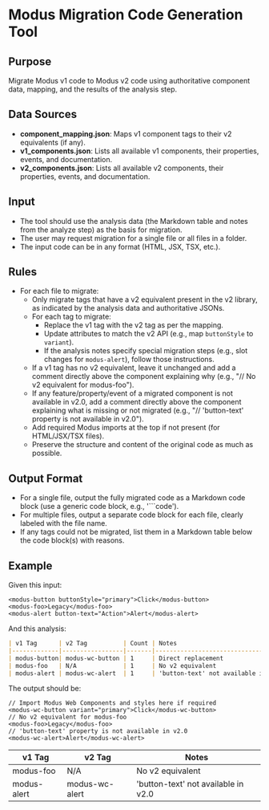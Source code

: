 # Modus Migration Code Generation Tool

## Purpose
Migrate Modus v1 code to Modus v2 code using authoritative component data, mapping, and the results of the analysis step.

## Data Sources
- **component_mapping.json**: Maps v1 component tags to their v2 equivalents (if any).
- **v1_components.json**: Lists all available v1 components, their properties, events, and documentation.
- **v2_components.json**: Lists all available v2 components, their properties, events, and documentation.


## Input
- The tool should use the analysis data (the Markdown table and notes from the analyze step) as the basis for migration.
- The user may request migration for a single file or all files in a folder.
- The input code can be in any format (HTML, JSX, TSX, etc.).

## Rules
- For each file to migrate:
  - Only migrate tags that have a v2 equivalent present in the v2 library, as indicated by the analysis data and authoritative JSONs.
  - For each tag to migrate:
    - Replace the v1 tag with the v2 tag as per the mapping.
    - Update attributes to match the v2 API (e.g., map `buttonStyle` to `variant`).
    - If the analysis notes specify special migration steps (e.g., slot changes for `modus-alert`), follow those instructions.
  - If a v1 tag has no v2 equivalent, leave it unchanged and add a comment directly above the component explaining why (e.g., "// No v2 equivalent for modus-foo").
  - If any feature/property/event of a migrated component is not available in v2.0, add a comment directly above the component explaining what is missing or not migrated (e.g., "// 'button-text' property is not available in v2.0").
  - Add required Modus imports at the top if not present (for HTML/JSX/TSX files).
  - Preserve the structure and content of the original code as much as possible.

## Output Format
- For a single file, output the fully migrated code as a Markdown code block (use a generic code block, e.g., '```code').
- For multiple files, output a separate code block for each file, clearly labeled with the file name.
- If any tags could not be migrated, list them in a Markdown table below the code block(s) with reasons.

## Example
Given this input:
```code
<modus-button buttonStyle="primary">Click</modus-button>
<modus-foo>Legacy</modus-foo>
<modus-alert button-text="Action">Alert</modus-alert>
```
And this analysis:
```markdown
| v1 Tag      | v2 Tag          | Count | Notes                                  |
|-------------|-----------------|-------|----------------------------------------|
| modus-button| modus-wc-button | 1     | Direct replacement                     |
| modus-foo   | N/A             | 1     | No v2 equivalent                       |
| modus-alert | modus-wc-alert  | 1     | 'button-text' not available in v2.0    |
```
The output should be:
```code
// Import Modus Web Components and styles here if required
<modus-wc-button variant="primary">Click</modus-wc-button>
// No v2 equivalent for modus-foo
<modus-foo>Legacy</modus-foo>
// 'button-text' property is not available in v2.0
<modus-wc-alert>Alert</modus-wc-alert>
```

| v1 Tag      | v2 Tag          | Notes                                  |
|-------------|-----------------|----------------------------------------|
| modus-foo   | N/A             | No v2 equivalent                       |
| modus-alert | modus-wc-alert  | 'button-text' not available in v2.0    |
